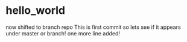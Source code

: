 # hello_world
now shifted to branch repo
This is first commit so lets see if it appears under master or branch!
one more line added!
